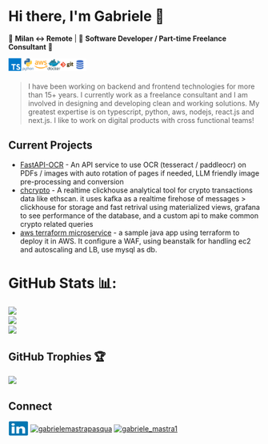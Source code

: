# Hi there, I'm Gabriele 👋

📍 **Milan ↔ Remote** | 🤖 **Software Developer / Part-time Freelance Consultant** 🚀 


<p align="left"> 
<img align="left"
            src="https://raw.githubusercontent.com/devicons/devicon/master/icons/typescript/typescript-original.svg"
            alt="typescript" width="26" height="26" />

<img align="left"
            src="https://raw.githubusercontent.com/devicons/devicon/master/icons/python/python-original-wordmark.svg"
            alt="python" width="26" height="26" />


<img align="left"
            src="https://github.com/devicons/devicon/blob/master/icons/amazonwebservices/amazonwebservices-plain-wordmark.svg"
            alt="aws" width="26" height="26" /> 

<img align="left" src="https://raw.githubusercontent.com/devicons/devicon/master/icons/docker/docker-original-wordmark.svg"
            alt="docker" width="26" height="26" />

<img align="left" src="https://raw.githubusercontent.com/github/explore/80688e429a7d4ef2fca1e82350fe8e3517d3494d/topics/git/git.png" alt="git" width="26" height="26" />

<img align="left"
            src="https://raw.githubusercontent.com/github/explore/80688e429a7d4ef2fca1e82350fe8e3517d3494d/topics/sql/sql.png"
            alt="SQL" width="26" height="26" />

</p>

<br/>
<br/>


> I have been working on backend and frontend technologies for more than 15+ years. I currently work as a freelance consultant and I am involved in designing and developing clean and working solutions. My greatest expertise is on typescript, python, aws, nodejs, react.js and next.js. I like to work on digital products with cross functional teams!


## Current Projects
- [FastAPI-OCR](https://github.com/gabriele-mastrapasqua/fastapi-ocr) - An API service to use OCR (tesseract / paddleocr) on PDFs / images with auto rotation of pages if needed, LLM friendly image pre-processing and conversion
- [chcrypto](https://github.com/gabriele-mastrapasqua/chcrypto) - A realtime clickhouse analytical tool for crypto transactions data like ethscan. it uses kafka as a realtime firehose of messages > clickhouse for storage and fast retrival using materialized views, grafana to see performance of the database, and a custom api to make common crypto related queries
- [aws terraform microservice](https://github.com/gabriele-mastrapasqua/terraform_java_microservice) - a sample java app using terraform to deploy it in AWS. It configure a WAF, using beanstalk for handling ec2 and autoscaling and LB, use mysql as db. 


# GitHub Stats 📊:
![](https://github-readme-stats.vercel.app/api?username=gabriele-mastrapasqua&theme=radical&hide_border=true&include_all_commits=false&count_private=false)<br/>
![](https://github-readme-streak-stats.herokuapp.com/?user=gabriele-mastrapasqua&theme=radical&hide_border=true)<br/>
![](https://github-readme-stats.vercel.app/api/top-langs/?username=gabriele-mastrapasqua&theme=radical&hide_border=true&include_all_commits=false&count_private=false&layout=compact)

## GitHub Trophies 🏆
![](https://github-profile-trophy.vercel.app/?username=gabriele-mastrapasqua&theme=radical&no-frame=false&no-bg=false&margin-w=4)

## Connect
<p align="left">
<a href="https://linkedin.com/in/gabriele-mastrapasqua-76ba55110" target="blank"><img align="center" src="https://github.com/devicons/devicon/blob/master/icons/linkedin/linkedin-original.svg" alt="gabriele-mastrapasqua-76ba55110" height="30" width="40" /></a>
<a href="https://dev.to/gabrielemastrapasqua" target="blank"><img align="center" src="https://d2fltix0v2e0sb.cloudfront.net/dev-rainbow.svg" alt="gabrielemastrapasqua" height="30" width="40" /></a>
<a href="https://www.hackerrank.com/gabriele_mastra1" target="blank"><img align="center" src="https://hrcdn.net/fcore/assets/favicon-ddc852f75a.png" alt="gabriele_mastra1" height="30" width="30" /></a>
</p>



